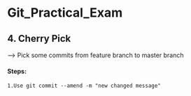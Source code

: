 # Git_Practical_Exam
## 4. Cherry Pick
--> Pick some commits from feature branch to master branch
#### Steps:
    1.Use git commit --amend -m "new changed message" 


